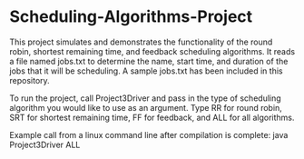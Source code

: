 # Scheduling-Algorithms-Project
This project simulates and demonstrates the functionality of the round robin, shortest remaining time, and feedback scheduling algorithms.
It reads a file named jobs.txt to determine the name, start time, and duration of the jobs that it will be scheduling.
A sample jobs.txt has been included in this repository.

To run the project, call Project3Driver and pass in the type of scheduling algorithm you would like to use as an argument.
Type RR for round robin, SRT for shortest remaining time, FF for feedback, and ALL for all algorithms.

Example call from a linux command line after compilation is complete: java Project3Driver ALL
